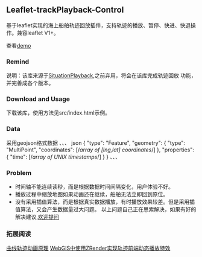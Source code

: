 ## Leaflet-trackPlayback-Control 

基于leaflet实现的海上船舶轨迹回放插件，支持轨迹的播放、暂停、快进、快退操作。兼容leaflet V1+。

查看[demo](https://linghuam.github.io/TrackPlayback/src/index.html)

### Remind
说明：该库来源于[SituationPlayback](https://github.com/linghuam/SituationPlayback),之前弃用，将会在该库完成轨迹回放
功能，并完善成各个版本。

### Download and Usage
下载该库，使用方法见src/index.html示例。

### Data
采用geojson格式数据
、、、 json
{
  "type": "Feature",
  "geometry": {
    "type": "MultiPoint",
    "coordinates": [/*array of [lng,lat] coordinates*/]
  },
  "properties": {
    "time": [/*array of UNIX timestamps*/]
  }
}
、、、

### Problem
* 时间轴不能连续读秒，而是根据数据时间间隔变化，用户体验不好。
* 播放过程中缩放地图如果动画还在继续，船舶无法立即回到原位。
* 没有采用插值算法，而是根据真实数据播放，有时播放效果较差。但是采用插值算法，又会产生数据量过大问题。
以上问题自己正在思索解决，如果有好的解决建议,[欢迎提问](https://github.com/linghuam/TrackPlayback/issues)

### 拓展阅读
[曲线轨迹动画原理](http://www.tuicool.com/articles/zaeQf22)
[WebGIS中使用ZRender实现轨迹前端动态播放特效](http://www.cnblogs.com/naaoveGIS/p/6718822.html)